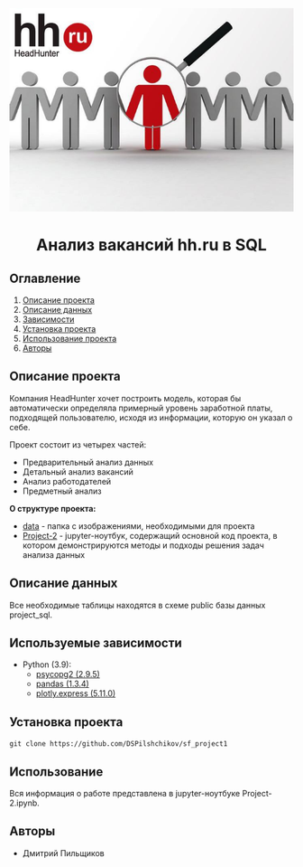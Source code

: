 
![](./data/hh.jpg)
# <center> Анализ вакансий hh.ru в SQL </center>
## Оглавление
1. [Описание проекта](#Описание-проекта)
2. [Описание данных](#Описание-данных)
3. [Зависимости](#Зависимости)
4. [Установка проекта](#Установка-проекта)
5. [Использование проекта](#Использование-проекта)
6. [Авторы](#Авторы)


## Описание проекта

Компания HeadHunter хочет построить модель, которая бы автоматически определяла примерный уровень заработной платы, подходящей пользователю, исходя из информации, которую он указал о себе.

Проект состоит из четырех частей:

* Предварительный анализ данных
* Детальный анализ вакансий
* Анализ работодателей
* Предметный анализ


**О структуре проекта:**
* [data](./data) - папка с изображениями, необходимыми для проекта
* [Project-2](./Project-2.ipynb) - jupyter-ноутбук, содержащий основной код проекта, в котором демонстрируются методы и подходы решения задач анализа данных


## Описание данных
Все необходимые таблицы находятся в схеме public базы данных project_sql.
 

## Используемые зависимости
* Python (3.9):
    * [psycopg2 (2.9.5)](https://psycopg.org/)
    * [pandas (1.3.4)](https://pandas.pydata.org)
    * [plotly.express (5.11.0)](https://plotly.com/python/plotly-express/)

## Установка проекта

```
git clone https://github.com/DSPilshchikov/sf_project1
```

## Использование
Вся информация о работе представлена в jupyter-ноутбуке Project-2.ipynb.

## Авторы

* Дмитрий Пильщиков

